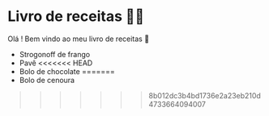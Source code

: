# Livro de receitas :man_cook:

Olá ! Bem vindo ao meu livro de receitas :wave:

- Strogonoff de frango
- Pavê
<<<<<<< HEAD
- Bolo de chocolate
=======
- Bolo de cenoura
>>>>>>> 8b012dc3b4bd1736e2a23eb210d4733664094007

